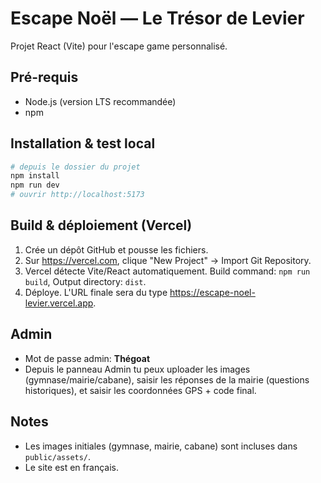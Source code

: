
# Escape Noël — Le Trésor de Levier

Projet React (Vite) pour l'escape game personnalisé.

## Pré-requis
- Node.js (version LTS recommandée)
- npm

## Installation & test local
```bash
# depuis le dossier du projet
npm install
npm run dev
# ouvrir http://localhost:5173
```

## Build & déploiement (Vercel)
1. Crée un dépôt GitHub et pousse les fichiers.
2. Sur https://vercel.com, clique "New Project" → Import Git Repository.
3. Vercel détecte Vite/React automatiquement. Build command: `npm run build`, Output directory: `dist`.
4. Déploye. L'URL finale sera du type https://escape-noel-levier.vercel.app.

## Admin
- Mot de passe admin: **Thégoat**
- Depuis le panneau Admin tu peux uploader les images (gymnase/mairie/cabane), saisir les réponses de la mairie (questions historiques), et saisir les coordonnées GPS + code final.

## Notes
- Les images initiales (gymnase, mairie, cabane) sont incluses dans `public/assets/`.
- Le site est en français.
